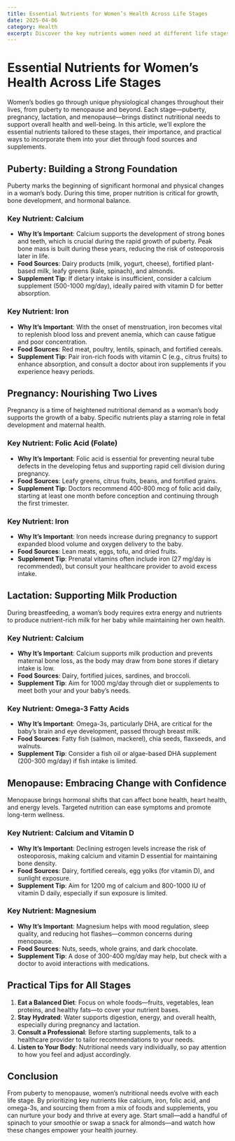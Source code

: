 ```yaml
---
title: Essential Nutrients for Women’s Health Across Life Stages
date: 2025-04-06
category: Health
excerpt: Discover the key nutrients women need at different life stages—puberty, pregnancy, lactation, and menopause—and learn how to support your health with diet and supplements.
---
```


# Essential Nutrients for Women’s Health Across Life Stages

Women’s bodies go through unique physiological changes throughout their lives, from puberty to menopause and beyond. Each stage—puberty, pregnancy, lactation, and menopause—brings distinct nutritional needs to support overall health and well-being. In this article, we’ll explore the essential nutrients tailored to these stages, their importance, and practical ways to incorporate them into your diet through food sources and supplements.

## Puberty: Building a Strong Foundation

Puberty marks the beginning of significant hormonal and physical changes in a woman’s body. During this time, proper nutrition is critical for growth, bone development, and hormonal balance.

### Key Nutrient: Calcium
- **Why It’s Important**: Calcium supports the development of strong bones and teeth, which is crucial during the rapid growth of puberty. Peak bone mass is built during these years, reducing the risk of osteoporosis later in life.
- **Food Sources**: Dairy products (milk, yogurt, cheese), fortified plant-based milk, leafy greens (kale, spinach), and almonds.
- **Supplement Tip**: If dietary intake is insufficient, consider a calcium supplement (500-1000 mg/day), ideally paired with vitamin D for better absorption.

### Key Nutrient: Iron
- **Why It’s Important**: With the onset of menstruation, iron becomes vital to replenish blood loss and prevent anemia, which can cause fatigue and poor concentration.
- **Food Sources**: Red meat, poultry, lentils, spinach, and fortified cereals.
- **Supplement Tip**: Pair iron-rich foods with vitamin C (e.g., citrus fruits) to enhance absorption, and consult a doctor about iron supplements if you experience heavy periods.

## Pregnancy: Nourishing Two Lives

Pregnancy is a time of heightened nutritional demand as a woman’s body supports the growth of a baby. Specific nutrients play a starring role in fetal development and maternal health.

### Key Nutrient: Folic Acid (Folate)
- **Why It’s Important**: Folic acid is essential for preventing neural tube defects in the developing fetus and supporting rapid cell division during pregnancy.
- **Food Sources**: Leafy greens, citrus fruits, beans, and fortified grains.
- **Supplement Tip**: Doctors recommend 400-800 mcg of folic acid daily, starting at least one month before conception and continuing through the first trimester.

### Key Nutrient: Iron
- **Why It’s Important**: Iron needs increase during pregnancy to support expanded blood volume and oxygen delivery to the baby.
- **Food Sources**: Lean meats, eggs, tofu, and dried fruits.
- **Supplement Tip**: Prenatal vitamins often include iron (27 mg/day is recommended), but consult your healthcare provider to avoid excess intake.

## Lactation: Supporting Milk Production

During breastfeeding, a woman’s body requires extra energy and nutrients to produce nutrient-rich milk for her baby while maintaining her own health.

### Key Nutrient: Calcium
- **Why It’s Important**: Calcium supports milk production and prevents maternal bone loss, as the body may draw from bone stores if dietary intake is low.
- **Food Sources**: Dairy, fortified juices, sardines, and broccoli.
- **Supplement Tip**: Aim for 1000 mg/day through diet or supplements to meet both your and your baby’s needs.

### Key Nutrient: Omega-3 Fatty Acids
- **Why It’s Important**: Omega-3s, particularly DHA, are critical for the baby’s brain and eye development, passed through breast milk.
- **Food Sources**: Fatty fish (salmon, mackerel), chia seeds, flaxseeds, and walnuts.
- **Supplement Tip**: Consider a fish oil or algae-based DHA supplement (200-300 mg/day) if fish intake is limited.

## Menopause: Embracing Change with Confidence

Menopause brings hormonal shifts that can affect bone health, heart health, and energy levels. Targeted nutrition can ease symptoms and promote long-term wellness.

### Key Nutrient: Calcium and Vitamin D
- **Why It’s Important**: Declining estrogen levels increase the risk of osteoporosis, making calcium and vitamin D essential for maintaining bone density.
- **Food Sources**: Dairy, fortified cereals, egg yolks (for vitamin D), and sunlight exposure.
- **Supplement Tip**: Aim for 1200 mg of calcium and 800-1000 IU of vitamin D daily, especially if sun exposure is limited.

### Key Nutrient: Magnesium
- **Why It’s Important**: Magnesium helps with mood regulation, sleep quality, and reducing hot flashes—common concerns during menopause.
- **Food Sources**: Nuts, seeds, whole grains, and dark chocolate.
- **Supplement Tip**: A dose of 300-400 mg/day may help, but check with a doctor to avoid interactions with medications.

## Practical Tips for All Stages

1. **Eat a Balanced Diet**: Focus on whole foods—fruits, vegetables, lean proteins, and healthy fats—to cover your nutrient bases.
2. **Stay Hydrated**: Water supports digestion, energy, and overall health, especially during pregnancy and lactation.
3. **Consult a Professional**: Before starting supplements, talk to a healthcare provider to tailor recommendations to your needs.
4. **Listen to Your Body**: Nutritional needs vary individually, so pay attention to how you feel and adjust accordingly.

## Conclusion

From puberty to menopause, women’s nutritional needs evolve with each life stage. By prioritizing key nutrients like calcium, iron, folic acid, and omega-3s, and sourcing them from a mix of foods and supplements, you can nurture your body and thrive at every age. Start small—add a handful of spinach to your smoothie or swap a snack for almonds—and watch how these changes empower your health journey.

